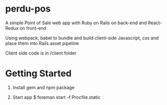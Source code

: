 # perdu-pos
A simple Point of Sale web app with Ruby on Rails on back-end and React-Redux on front-end

Using webpack, babel to bundle and build client-side Javascript, css and place them into Rails asset pipeline

Client side code is in /client folder 

# Getting Started
1. Install gem and npm package

2. Start app
$ foreman start -f Procfile.static

